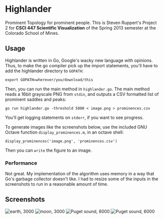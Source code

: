 # Highlander

Prominent Topology for prominent people. This is Steven Ruppert's Project
2 for **CSCI 447 Scientific Visualization** of the Spring 2013 semester at
the Colorado School of Mines.

## Usage

Highlander is written in Go, Google's wacky new language with opinions. Thus,
to make the go compiler pick up the import statements, you'll have to add the
highlander directory to `GOPATH`:

    export GOPATH=wherever/you/download/this

Then, you can run the main method in `highlander.go`. The main method reads
a 16bit grayscale PNG from `stdin`, and outputs a CSV formatted list of
prominent saddles and peaks:

    go run highlander.go -threshold 5000 < image.png > prominences.csv

You'll get logging statements on `stderr`, if you want to see progress.

To generate images like the screenshots below, use the included GNU Octave
function `display_prominences.m`, in an octave shell:

    display_prominences('image.png', 'prominences.csv')

Then you can `write` the figure to an image.

### Performance

Not great. My implementation of the algorithm uses memory in a way that Go's
garbage collector doesn't like. I had to resize some of the inputs in the
screenshots to run in a reasonable amount of time.

## Screenshots

![earth, 3000](http://i.imgur.com/KxknAKD.png)
![moon, 3000](http://i.imgur.com/jkgDoPU.png)
![Puget sound, 8000](http://i.imgur.com/yEOAYkM.png)
![Puget sound, 6000](http://i.imgur.com/T8wIGpv.png)

